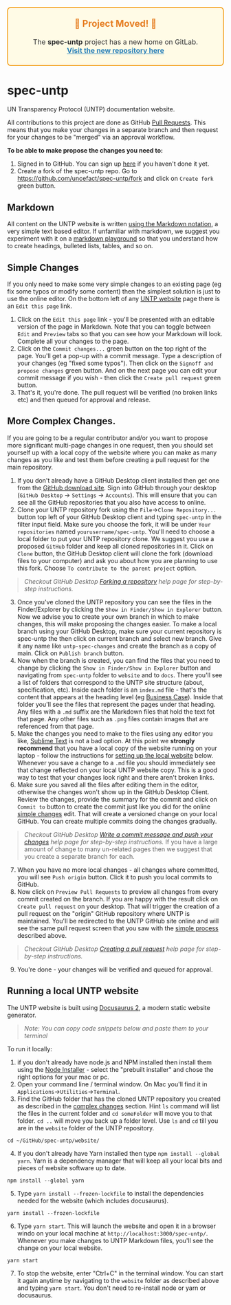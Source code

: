 <div align="center" style="border: 2px solid #f39c12; border-radius: 8px; background: #fffbe6; padding: 1.5em 1em; margin: 1.5em 0; font-size: 1.15em;">
  <strong style="color: #e67e22; font-size: 1.3em;">🚨 Project Moved! 🚨</strong><br><br>
  <span style="color: #333;">
    The <b>spec-untp</b> project has a new home on GitLab.<br>
    <a href="https://opensource.unicc.org/un/unece/uncefact/spec-untp" style="color: #2980b9; font-weight: bold; text-decoration: underline;">
      Visit the new repository here
    </a>
  </span>
</div>

# spec-untp

UN Transparency Protocol (UNTP) documentation website.

All contributions to this project are done as GitHub [Pull Requests](https://docs.github.com/en/pull-requests/collaborating-with-pull-requests/proposing-changes-to-your-work-with-pull-requests/about-pull-requests). This means that you make your changes in a separate branch and then request for your changes to be "merged" via an approval workflow.

**To be able to make propose the changes you need to:**
1. Signed in to GitHub. You can sign up [here](https://github.com/signup) if you haven't done it yet.
2. Create a fork of the spec-untp repo. Go to https://github.com/uncefact/spec-untp/fork and click on `Create fork` green button.

## Markdown

All content on the UNTP website is written [using the Markdown notation](https://docs.github.com/en/get-started/writing-on-github/getting-started-with-writing-and-formatting-on-github/basic-writing-and-formatting-syntax), a very simple text based editor. If unfamiliar with markdown, we suggest you experiment with it on a [markdown playground](https://kip2.github.io/MarkdownToHTML/) so that you understand how to create headings, bulleted lists, tables, and so on.

## Simple Changes

If you only need to make some very simple changes to an existing page (eg fix some typos or modify some content) then the simplest solution is just to use the online editor. On the bottom left of any [UNTP website](https://uncefact.github.io/spec-untp/docs/about/) page there is an `Edit this page` link.

1. Click on the `Edit this page` link - you'll be presented with an editable version of the page in Markdown. Note that you can toggle between `Edit` and `Preview` tabs so that you can see how your Markdown will look. Complete all your changes to the page.
2. Click on the `Commit changes...` green button on the top right of the page. You'll get a pop-up with a commit message. Type a description of your changes (eg "fixed some typos"). Then click on the `Signoff and propose changes` green button. And on the next page you can edit your commit message if you wish - then click the `Create pull request` green button.
3. That's it, you're done. The pull request will be verified (no broken links etc) and then queued for approval and release.

## More Complex Changes.

If you are going to be a regular contributor and/or you want to propose more significant multi-page changes in one request, then you should set yourself up with a local copy of the website where you can make as many changes as you like and test them before creating a pull request for the main repository.

1. If you don't already have a GitHub Desktop client installed then get one from the [GitHub download site](https://desktop.github.com/download/). Sign into GitHub through your desktop (`GitHub Desktop` -> `Settings` -> `Accounts`). This will ensure that you can see all the GitHub repositories that you also have access to online.
2. Clone your UNTP repository fork using the `File`->`Clone Repository...` button top left of your GitHub Desktop client and typing `spec-untp` in the filter input field. Make sure you choose the fork, it will be under `Your repositories` named `yourusername/spec-untp`. You'll need to choose a local folder to put your UNTP repository clone. We suggest you use a proposed `GitHub` folder and keep all cloned repositories in it. Click on `Clone` button, the GitHub Desktop client will clone the fork (download files to your computer) and ask you about how you are planning to use this fork. Choose `To contribute to the parent project` option.
> *Checkout GitHub Desktop [Forking a repository](https://docs.github.com/en/desktop/adding-and-cloning-repositories/cloning-and-forking-repositories-from-github-desktop#forking-a-repository) help page for step-by-step instructions.*
3. Once you've cloned the UNTP repository you can see the files in the Finder/Explorer by clicking the `Show in Finder/Show in Explorer` button. Now we advise you to create your own branch in which to make changes, this will make proposing the changes easier. To make a local branch using your GitHub Desktop, make sure your current repository is spec-untp the then click on current branch and select new branch. Give it any name like `untp-spec-changes` and create the branch as a copy of main. Click on `Publish branch` button.
4. Now when the branch is created, you can find the files that you need to change by clicking the `Show in Finder/Show in Explorer` button and navigating from `spec-untp` folder to `website` and to `docs`. There you'll see a list of folders that correspond to the UNTP site structure (about, specification, etc). Inside each folder is an `index.md` file - that's the content that appears at the heading level (eg [Business Case](https://uncefact.github.io/spec-untp/docs/business-case/)). Inside that folder you'll see the files that represent the pages under that heading. Any files with a `.md` suffix are the Markdown files that hold the text fot that page. Any other files such as `.png` files contain images that are referenced from that page.
5. Make the changes you need to make to the files using any editor you like, [Sublime Text](https://www.sublimetext.com/download) is not a bad option. At this point we **strongly recommend** that you have a local copy of the website running on your laptop - follow the instructions for [setting up the local website](#running-a-local-untp-website) below. Whenever you save a change to a `.md` file you should immediately see that change reflected on your local UNTP website copy. This is a good way to test that your changes look right and there aren't broken links.
6. Make sure you saved all the files after editing them in the editor, otherwise the changes won't show up in the GitHub Desktop Client. Review the changes, provide the summary for the commit and click on `Commit to` button to create the commit just like you did for the online [simple changes](#simple-changes) edit. That will create a versioned change on your local GitHub. You can create multiple commits doing the changes gradually.
> *Checkout GitHub Desktop [Write a commit message and push your changes](https://docs.github.com/en/desktop/making-changes-in-a-branch/committing-and-reviewing-changes-to-your-project-in-github-desktop#write-a-commit-message-and-push-your-changes) help page for step-by-step instructions.*
> If you have a large amount of change to many un-related pages then we suggest that you create a separate branch for each.
7. When you have no more local changes - all changes where committed, you will see `Push origin` button. Click it to push you local commits to GitHub.
8. Now click on `Preview Pull Requests` to preview all changes from every commit created on the branch. If you are happy with the result click on `Create pull request` on your desktop. That will trigger the creation of a pull request on the "origin" GitHub repository where UNTP is maintained. You'll be redirected to the UNTP GitHub site online and will see the same pull request screen that you saw with the [simple process](#simple-changes) described above.
> *Checkout GitHub Desktop [Creating a pull request](https://docs.github.com/en/desktop/working-with-your-remote-repository-on-github-or-github-enterprise/creating-an-issue-or-pull-request-from-github-desktop#creating-a-pull-request) help page for step-by-step instructions.*
9. You're done - your changes will be verified and queued for approval.

## Running a local UNTP website

The UNTP website is built using [Docusaurus 2](https://docusaurus.io/), a modern static website generator. 

> *Note: You can copy code snippets below and paste them to your terminal*

To run it locally:

1. if you don't already have node.js and NPM installed then install them using the [Node Installer](https://nodejs.org/en/download/prebuilt-installer) - select the "prebuilt installer" and chose the right options for your mac or pc.
2. Open your command line / terminal window. On Mac you'll find it in `Applications`->`Utilities`->`Terminal`.
3. Find the GitHub folder that has the cloned UNTP repository you created as described in the [complex changes](#more-complex-changes) section. Hint `ls` command will list the files in the current folder and `cd someFolder` will move you to that folder. `cd ..` will move you back up a folder level. Use `ls` and `cd` till you are in the `website` folder of the UNTP repository.
```
cd ~/GitHub/spec-untp/website/
```
4. If you don't already have Yarn installed then type `npm install --global yarn`. Yarn is a dependency manager that will keep all your local bits and pieces of website software up to date.
```
npm install --global yarn
```
5. Type `yarn install --frozen-lockfile` to install the dependencies needed for the website (which includes docusaurus).
```
yarn install --frozen-lockfile
```
6. Type `yarn start`. This will launch the website and open it in a browser windo on your local machine at `http://localhost:3000/spec-untp/`. Whenever you make changes to UNTP Markdown files, you'll see the change on your local website.
```
yarn start
```
7. To stop the website, enter "Ctrl+C" in the terminal window. You can start it again anytime by navigating to the `website` folder as described above and typing `yarn start`. You don't need to re-install node or yarn or docusaurus.
